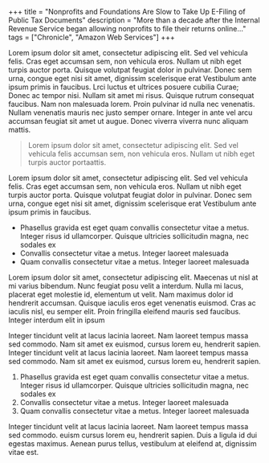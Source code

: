 +++
title = "Nonprofits and Foundations Are Slow to Take Up E-Filing of Public Tax Documents"
description = "More than a decade after the Internal Revenue Service began allowing nonprofits to file their returns online..."
tags = ["Chronicle", "Amazon Web Services"]
+++

Lorem ipsum dolor sit amet, consectetur adipiscing elit. Sed vel vehicula felis. Cras eget accumsan sem, non vehicula eros. Nullam ut nibh eget turpis auctor porta. Quisque volutpat feugiat dolor in pulvinar. Donec sem urna, congue eget nisi sit amet, dignissim scelerisque erat Vestibulum ante ipsum primis in faucibus. Lrci luctus et ultrices posuere cubilia Curae; Donec ac tempor nisi. Nullam sit amet mi risus. Quisque rutrum consequat faucibus. Nam non malesuada lorem. Proin pulvinar id nulla nec venenatis. Nullam venenatis mauris nec justo semper ornare. Integer in ante vel arcu accumsan feugiat sit amet ut augue. Donec viverra viverra nunc aliquam mattis.

> Lorem ipsum dolor sit amet, consectetur adipiscing elit. Sed vel vehicula felis accumsan sem, non vehicula eros. Nullam ut nibh eget turpis auctor portaattis.

Lorem ipsum dolor sit amet, consectetur adipiscing elit. Sed vel vehicula felis. Cras eget accumsan sem, non vehicula eros. Nullam ut nibh eget turpis auctor porta. Quisque volutpat feugiat dolor in pulvinar. Donec sem urna, congue eget nisi sit amet, dignissim scelerisque erat Vestibulum ante ipsum primis in faucibus.

- Phasellus gravida est eget quam convallis consectetur vitae a metus. Integer risus id ullamcorper. Quisque ultricies sollicitudin magna, nec sodales ex
- Convallis consectetur vitae a metus. Integer laoreet malesuada
- Quam convallis consectetur vitae a metus. Integer laoreet malesuada

Lorem ipsum dolor sit amet, consectetur adipiscing elit. Maecenas ut nisl at mi varius bibendum. Nunc feugiat posu velit a interdum. Nulla mi lacus, placerat eget molestie id, elementum ut velit. Nam maximus dolor id hendrerit accumsan. Quisque iaculis eros eget venenatis euismod. Cras ac iaculis nisl, eu semper elit. Proin fringilla eleifend mauris sed faucibus. Integer interdum elit in ipsum


Integer tincidunt velit at lacus lacinia laoreet. Nam laoreet tempus massa sed commodo. Nam sit amet ex euismod, cursus lorem eu, hendrerit sapien. Integer tincidunt velit at lacus lacinia laoreet. Nam laoreet tempus massa sed commodo. Nam sit amet ex euismod, cursus lorem eu, hendrerit sapien.

1. Phasellus gravida est eget quam convallis consectetur vitae a metus. Integer risus id ullamcorper. Quisque ultricies sollicitudin magna, nec sodales ex
2. Convallis consectetur vitae a metus. Integer laoreet malesuada
3. Quam convallis consectetur vitae a metus. Integer laoreet malesuada

Integer tincidunt velit at lacus lacinia laoreet. Nam laoreet tempus massa sed commodo. euism cursus lorem eu, hendrerit sapien. Duis a ligula id dui egestas maximus. Aenean purus tellus, vestibulum at eleifend at, dignissim vitae est.